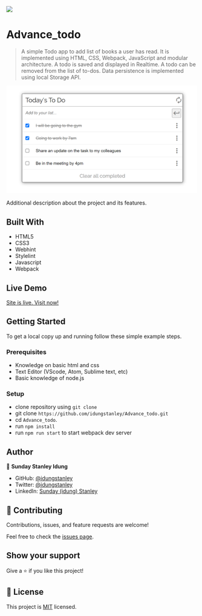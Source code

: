 
![](https://img.shields.io/badge/Microverse-blueviolet)

# Advance_todo
> A simple Todo app to add list of books a user has read. It is implemented using HTML, CSS, Webpack, JavaScript and modular architecture. A todo is saved and displayed in Realtime. A todo can be removed from the list of to-dos. Data persistence is implemented using local Storage API.

![screenshot](./images/screenshot.png)

Additional description about the project and its features.

## Built With

- HTML5
- CSS3
- Webhint
- Stylelint
- Javascript
- Webpack

## Live Demo

[Site is live. Visit now!](https://idungstanley.github.io/Advance_todo/dist/)


## Getting Started

To get a local copy up and running follow these simple example steps.

### Prerequisites

- Knowledge on basic html and css
- Text Editor (VScode, Atom, Sublime text, etc)
- Basic knowledge of node.js

### Setup

- clone repository using `git clone`
- git clone `https://github.com/idungstanley/Advance_todo.git`
- cd `Advance_todo`.
- run `npm install`
- run `npm run start` to start webpack dev server

## Author
👤 **Sunday Stanley Idung**
- GitHub: [@idungstanley](https://github.com/idungstanley)
- Twitter: [@idungstanley](https://twitter.com/IdungStanley)
- LinkedIn: [Sunday (idung) Stanley](https://linkedin.com/in/sundaystanley56)

## 🤝 Contributing

Contributions, issues, and feature requests are welcome!

Feel free to check the [issues page](../../issues/).

## Show your support

Give a ⭐️ if you like this project!

## 📝 License

This project is [MIT](./LICENSE) licensed.
